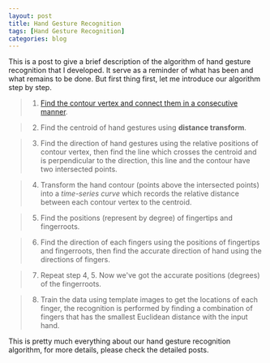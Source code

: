 ```yaml
---
layout: post
title: Hand Gesture Recognition
tags: [Hand Gesture Recognition]
categories: blog
---
```


This is a post to give a brief description of the algorithm of hand gesture recognition that I developed. It serve as a reminder of what has been and what remains to be done. But first thing first, let me introduce our algorithm step by step.

> 1. [Find the contour vertex and connect them in a consecutive manner](http://imkaywu.com/2013/11/23/Find-the-contour-of-the-hand-gestures.html).

> 2. Find the centroid of hand gestures using **distance transform**.

> 3. Find the direction of hand gestures using the relative positions of contour vertex, then find the line which crosses the centroid and is perpendicular to the direction, this line and the contour have two intersected points.

> 4. Transform the hand contour (points above the intersected points) into a *time-series curve* which records the relative distance between each contour vertex to the centroid.

> 5. Find the positions (represent by degree) of fingertips and fingerroots.

> 6. Find the direction of each fingers using the positions of fingertips and fingerroots, then find the accurate direction of hand using the directions of fingers.

> 7. Repeat step 4, 5. Now we've got the accurate positions (degrees) of the fingerroots.

> 8. Train the data using template images to get the locations of each finger, the recognition is performed by finding a combination of fingers that has the smallest Euclidean distance with the input hand.

This is pretty much everything about our hand gesture recognition algorithm, for more details, please check the detailed posts.